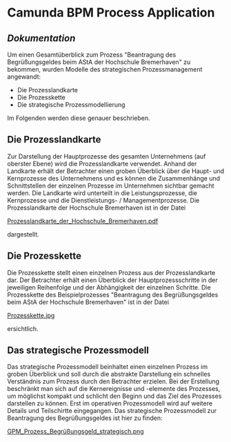 # Camunda BPM Process Application
## _Dokumentation_

Um einen Gesamtüberblick zum Prozess "Beantragung des Begrüßungsgeldes beim AStA der Hochschule Bremerhaven" zu bekommen, wurden Modelle des strategischen Prozessmanagement angewandt:
- Die Prozesslandkarte
- Die Prozesskette
- Die strategische Prozessmodellierung

Im Folgenden werden diese genauer beschrieben. 

## Die Prozesslandkarte
Zur Darstellung der Hauptprozesse des gesamten Unternehmens (auf oberster Ebene) wird die Prozesslandkarte verwendet. Anhand der Landkarte erhält der Betrachter einen groben Überblick über die Haupt- und Kernprozesse des Unternehmens und es können die Zusammenhänge und Schnittstellen der einzelnen Prozesse im Unternehmen sichtbar gemacht werden. Die Landkarte wird unterteilt in die Leistungsprozesse, die Kernprozesse und die Dienstleistungs- / Managementprozesse. Die Prozesslandkarte der Hochschule Bremerhaven ist in der Datei 

[Prozesslandkarte_der_Hochschule_Bremerhaven.pdf](Prozesslandkarte_der_Hochschule_Bremerhaven.pdf)

dargestellt.

## Die Prozesskette
Die Prozesskette stellt einen einzelnen Prozess aus der Prozesslandkarte dar. Der Betrachter erhält einen Überblick der Hauptprozessschritte in der jeweiligen Reihenfolge und der Abhängigkeit der einzelnen Schritte. Die Prozesskette des Beispielprozesses "Beantragung des Begrüßungsgeldes beim AStA der Hochschule Bremerhaven" ist in der Datei 

[Prozesskette.jpg](Prozesskette.jpg)

ersichtlich.
## Das strategische Prozessmodell
Das strategische Prozessmodell beinhaltet einen einzelnen Prozess im groben Überblick und soll durch die abstrakte Darstellung ein schnelles Verständnis zum Prozess durch den Betrachter erzielen. Bei der Erstellung beschränkt man sich auf die Kernereignisse und -elemente des Prozesses, um möglichst kompakt und schlicht den Beginn und das Ziel des Prozesses darstellen zu können. Erst im operativen Prozessmodell wird auf weitere Details und Teilschirtte eingegangen. Das strategische Prozessmodell zur Beantragung des Begrüßungsgeldes ist hier zu finden:

[GPM_Prozess_Begrüßungsgeld_strategisch.png](GPM_Prozess_Begrüßungsgeld_strategisch.png)
